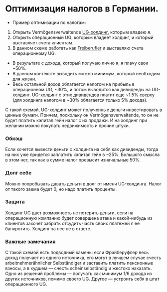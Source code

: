 # Оптимизация налогов в Германии.

* Пример оптимизации по налогам:
1. Открыть Vermögensverwaltende [UG-холдинг](https://lukinski.ru/unternehmergesellschaft-ug-haftungsbeschraenkt-%d1%84%d0%be%d1%80%d0%bc%d0%b8%d1%80%d0%be%d0%b2%d0%b0%d0%bd%d0%b8%d0%b5-%d1%84%d0%b8%d0%bd%d0%b0%d0%bd%d1%81%d0%b8%d1%80%d0%be%d0%b2%d0%b0%d0%bd/), которым владею я.
2. Открыть операционный UG, которым владеет холдинг, и который выставляет счета клиентам.
3. В данном схеме работать как [Freiberufler](https://www.tupa-germania.ru/biznes/svobodnye-professii.html) и выставляю счета операционному UG.

* В результате с дохода, который получаю лично я, я плачу свои ~50%. 
* В данном контексте выводить можно минимум, который необходим для жизни. 
* Весь остальной доход облагается налогом на прибыль в операционном UG, ~30%, и потом выводится как дивиденды на UG-холдинг. UG-холдинг с этих дивидендов платит еще ~1.5% сверху (для холдинга налогом в ~30% облагается только 5% дохода).

С такой схемой, UG-холдинг может полученные деньги инвестировать в ценные бумаги. Причем, поскольку он Vermögensverwaltende, то он не будет платить кэпитал гейн налог с их продажи. И на холдинг при желании можно покупать недвижимость и прочие штуки.

### Обкэш
Если хочется вывести деньги с холдинга на себя как дивиденды, тогда на них уже придется заплатить кэпитал гейн в ~25%. Большого смысла в этом нет, так как в сумме налог превысит изначальные 50%.

### Долг себе
Можно попробывать давать деньги в долг от имени UG-холдинга.
Налог от такого заема будет 0, но надо платить проценты. 

### Защита
Холдинг UG дает возможность не потерять деньги, если на операционную компанию будет совершена атака и какой-нибудь из клиентов захочет забрать отсудить часть своих платежей я ее банкротить. Холдинг за нее не в ответе.

### Важные замечания
С такой схемой есть подводный камень: если Фрайберуфлер весь доход получает из одного источника, его могут в лучшем случае счесть arbeitnehmerähnlicher Selbständiger и заставить платить пенсионные взносы, а в худшем — счесть scheinselbständig и жестоко наказать. Одно из решений проблемы — получать как минимум 1/6 дохода из других источников, помимо своего UG. Другое — устроить себя в штат операционного UG.
